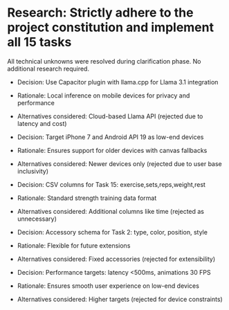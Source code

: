 # Research: Strictly adhere to the project constitution and implement all 15 tasks

All technical unknowns were resolved during clarification phase. No additional research required.

- Decision: Use Capacitor plugin with llama.cpp for Llama 3.1 integration
- Rationale: Local inference on mobile devices for privacy and performance
- Alternatives considered: Cloud-based Llama API (rejected due to latency and cost)

- Decision: Target iPhone 7 and Android API 19 as low-end devices
- Rationale: Ensures support for older devices with canvas fallbacks
- Alternatives considered: Newer devices only (rejected due to user base inclusivity)

- Decision: CSV columns for Task 15: exercise,sets,reps,weight,rest
- Rationale: Standard strength training data format
- Alternatives considered: Additional columns like time (rejected as unnecessary)

- Decision: Accessory schema for Task 2: type, color, position, style
- Rationale: Flexible for future extensions
- Alternatives considered: Fixed accessories (rejected for extensibility)

- Decision: Performance targets: latency <500ms, animations 30 FPS
- Rationale: Ensures smooth user experience on low-end devices
- Alternatives considered: Higher targets (rejected for device constraints)